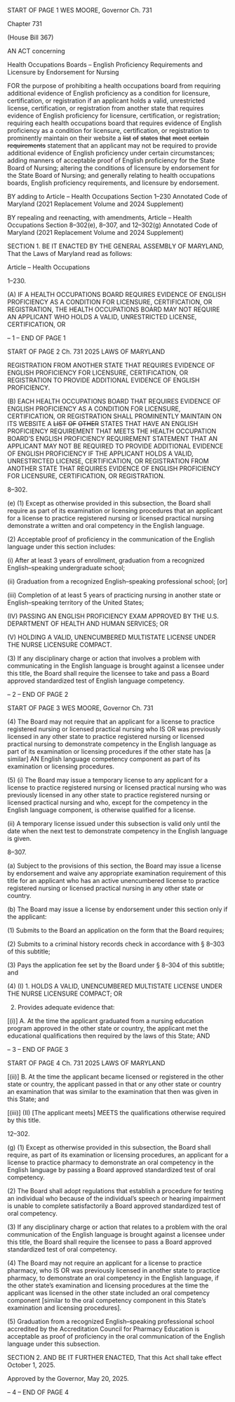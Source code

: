START OF PAGE 1
WES MOORE, Governor Ch. 731

Chapter 731

(House Bill 367)

AN ACT concerning

Health Occupations Boards – English Proficiency Requirements and Licensure
by Endorsement for Nursing

FOR the purpose of prohibiting a health occupations board from requiring additional
evidence of English proficiency as a condition for licensure, certification, or
registration if an applicant holds a valid, unrestricted license, certification, or
registration from another state that requires evidence of English proficiency for
licensure, certification, or registration; requiring each health occupations board that
requires evidence of English proficiency as a condition for licensure, certification, or
registration to prominently maintain on their website a ~~list~~ ~~of~~ ~~states~~ ~~that~~ ~~meet~~
~~certain~~ ~~requirements~~ statement that an applicant may not be required to provide
additional evidence of English proficiency under certain circumstances; adding
manners of acceptable proof of English proficiency for the State Board of Nursing;
altering the conditions of licensure by endorsement for the State Board of Nursing;
and generally relating to health occupations boards, English proficiency
requirements, and licensure by endorsement.

BY adding to
Article – Health Occupations
Section 1–230
Annotated Code of Maryland
(2021 Replacement Volume and 2024 Supplement)

BY repealing and reenacting, with amendments,
Article – Health Occupations
Section 8–302(e), 8–307, and 12–302(g)
Annotated Code of Maryland
(2021 Replacement Volume and 2024 Supplement)

SECTION 1. BE IT ENACTED BY THE GENERAL ASSEMBLY OF MARYLAND,
That the Laws of Maryland read as follows:

Article – Health Occupations

1–230.

(A) IF A HEALTH OCCUPATIONS BOARD REQUIRES EVIDENCE OF ENGLISH
PROFICIENCY AS A CONDITION FOR LICENSURE, CERTIFICATION, OR
REGISTRATION, THE HEALTH OCCUPATIONS BOARD MAY NOT REQUIRE AN
APPLICANT WHO HOLDS A VALID, UNRESTRICTED LICENSE, CERTIFICATION, OR

– 1 –
END OF PAGE 1

START OF PAGE 2
Ch. 731 2025 LAWS OF MARYLAND

REGISTRATION FROM ANOTHER STATE THAT REQUIRES EVIDENCE OF ENGLISH
PROFICIENCY FOR LICENSURE, CERTIFICATION, OR REGISTRATION TO PROVIDE
ADDITIONAL EVIDENCE OF ENGLISH PROFICIENCY.

(B) EACH HEALTH OCCUPATIONS BOARD THAT REQUIRES EVIDENCE OF
ENGLISH PROFICIENCY AS A CONDITION FOR LICENSURE, CERTIFICATION, OR
REGISTRATION SHALL PROMINENTLY MAINTAIN ON ITS WEBSITE A ~~LIST~~ ~~OF~~ ~~OTHER~~
STATES THAT HAVE AN ENGLISH PROFICIENCY REQUIREMENT THAT MEETS THE
HEALTH OCCUPATION BOARD’S ENGLISH PROFICIENCY REQUIREMENT STATEMENT
THAT AN APPLICANT MAY NOT BE REQUIRED TO PROVIDE ADDITIONAL EVIDENCE OF
ENGLISH PROFICIENCY IF THE APPLICANT HOLDS A VALID, UNRESTRICTED
LICENSE, CERTIFICATION, OR REGISTRATION FROM ANOTHER STATE THAT
REQUIRES EVIDENCE OF ENGLISH PROFICIENCY FOR LICENSURE, CERTIFICATION,
OR REGISTRATION.

8–302.

(e) (1) Except as otherwise provided in this subsection, the Board shall require
as part of its examination or licensing procedures that an applicant for a license to practice
registered nursing or licensed practical nursing demonstrate a written and oral competency
in the English language.

(2) Acceptable proof of proficiency in the communication of the English
language under this section includes:

(i) After at least 3 years of enrollment, graduation from a recognized
English–speaking undergraduate school;

(ii) Graduation from a recognized English–speaking professional
school; [or]

(iii) Completion of at least 5 years of practicing nursing in another
state or English–speaking territory of the United States;

(IV) PASSING AN ENGLISH PROFICIENCY EXAM APPROVED BY
THE U.S. DEPARTMENT OF HEALTH AND HUMAN SERVICES; OR

(V) HOLDING A VALID, UNENCUMBERED MULTISTATE LICENSE
UNDER THE NURSE LICENSURE COMPACT.

(3) If any disciplinary charge or action that involves a problem with
communicating in the English language is brought against a licensee under this title, the
Board shall require the licensee to take and pass a Board approved standardized test of
English language competency.

– 2 –
END OF PAGE 2

START OF PAGE 3
WES MOORE, Governor Ch. 731

(4) The Board may not require that an applicant for a license to practice
registered nursing or licensed practical nursing who IS OR was previously licensed in any
other state to practice registered nursing or licensed practical nursing to demonstrate
competency in the English language as part of its examination or licensing procedures if
the other state has [a similar] AN English language competency component as part of its
examination or licensing procedures.

(5) (i) The Board may issue a temporary license to any applicant for a
license to practice registered nursing or licensed practical nursing who was previously
licensed in any other state to practice registered nursing or licensed practical nursing and
who, except for the competency in the English language component, is otherwise qualified
for a license.

(ii) A temporary license issued under this subsection is valid only
until the date when the next test to demonstrate competency in the English language is
given.

8–307.

(a) Subject to the provisions of this section, the Board may issue a license by
endorsement and waive any appropriate examination requirement of this title for an
applicant who has an active unencumbered license to practice registered nursing or
licensed practical nursing in any other state or country.

(b) The Board may issue a license by endorsement under this section only if the
applicant:

(1) Submits to the Board an application on the form that the Board
requires;

(2) Submits to a criminal history records check in accordance with § 8–303
of this subtitle;

(3) Pays the application fee set by the Board under § 8–304 of this subtitle;
and

(4) (I) 1. HOLDS A VALID, UNENCUMBERED MULTISTATE
LICENSE UNDER THE NURSE LICENSURE COMPACT; OR

2. Provides adequate evidence that:

[(i)] A. At the time the applicant graduated from a nursing
education program approved in the other state or country, the applicant met the
educational qualifications then required by the laws of this State; AND

– 3 –
END OF PAGE 3

START OF PAGE 4
Ch. 731 2025 LAWS OF MARYLAND

[(ii)] B. At the time the applicant became licensed or registered in
the other state or country, the applicant passed in that or any other state or country an
examination that was similar to the examination that then was given in this State; and

[(iii)] (II) [The applicant meets] MEETS the qualifications
otherwise required by this title.

12–302.

(g) (1) Except as otherwise provided in this subsection, the Board shall
require, as part of its examination or licensing procedures, an applicant for a license to
practice pharmacy to demonstrate an oral competency in the English language by passing
a Board approved standardized test of oral competency.

(2) The Board shall adopt regulations that establish a procedure for testing
an individual who because of the individual’s speech or hearing impairment is unable to
complete satisfactorily a Board approved standardized test of oral competency.

(3) If any disciplinary charge or action that relates to a problem with the
oral communication of the English language is brought against a licensee under this title,
the Board shall require the licensee to pass a Board approved standardized test of oral
competency.

(4) The Board may not require an applicant for a license to practice
pharmacy, who IS OR was previously licensed in another state to practice pharmacy, to
demonstrate an oral competency in the English language, if the other state’s examination
and licensing procedures at the time the applicant was licensed in the other state included
an oral competency component [similar to the oral competency component in this State’s
examination and licensing procedures].

(5) Graduation from a recognized English–speaking professional school
accredited by the Accreditation Council for Pharmacy Education is acceptable as proof of
proficiency in the oral communication of the English language under this subsection.

SECTION 2. AND BE IT FURTHER ENACTED, That this Act shall take effect
October 1, 2025.

Approved by the Governor, May 20, 2025.

– 4 –
END OF PAGE 4
